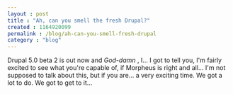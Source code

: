 ```yaml
---
layout : post
title : "Ah, can you smell the fresh Drupal?"
created : 1164920099
permalink : /blog/ah-can-you-smell-fresh-drupal
category : "blog"
---
```

Drupal 5.0 beta 2 is out now and <em>God-damn</em> , I... I got to tell you, I'm fairly excited to see what you're capable of, if Morpheus is right and all... I'm not supposed to talk about this, but if you are... a very exciting time. We got a lot to do. We got to get to it...

